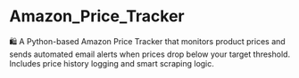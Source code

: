 # Amazon_Price_Tracker
🛍️ A Python-based Amazon Price Tracker that monitors product prices and sends automated email alerts when prices drop below your target threshold. Includes price history logging and smart scraping logic.
